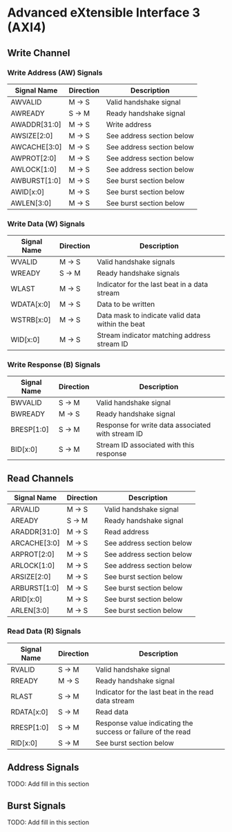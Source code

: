 # Advanced eXtensible Interface 3 (AXI4)

## Write Channel

### Write Address (AW) Signals

| Signal Name  | Direction | Description |
| ------------ | --------- | ----------- |
| AWVALID      | M -> S    | Valid handshake signal |
| AWREADY      | S -> M    | Ready handshake signal |
| AWADDR[31:0] | M -> S    | Write address |
| AWSIZE[2:0]  | M -> S    | See address section below |
| AWCACHE[3:0] | M -> S    | See address section below |
| AWPROT[2:0]  | M -> S    | See address section below |
| AWLOCK[1:0]  | M -> S    | See address section below |
| AWBURST[1:0] | M -> S    | See burst section below |
| AWID[x:0]    | M -> S    | See burst section below |
| AWLEN[3:0]   | M -> S    | See burst section below |


### Write Data (W) Signals

| Signal Name | Direction | Description |
| ----------- | --------- | ----------- |
| WVALID      | M -> S    | Valid handshake signals |
| WREADY      | S -> M    | Ready handshake signals |
| WLAST       | M -> S    | Indicator for the last beat in a data stream |
| WDATA[x:0]  | M -> S    | Data to be written |
| WSTRB[x:0]  | M -> S    | Data mask to indicate valid data within the beat |
| WID[x:0]    | M -> S    | Stream indicator matching address stream ID |


### Write Response (B) Signals

| Signal Name | Direction | Description |
| ----------- | --------- | ----------- |
| BWVALID     | S -> M    | Valid handshake signal |
| BWREADY     | M -> S    | Ready handshake signal |
| BRESP[1:0]  | S -> M    | Response for write data associated with stream ID |
| BID[x:0]    | S -> M    | Stream ID associated with this response |


## Read Channels

| Signal Name  | Direction | Description |
| ------------ | --------- | ----------- |
| ARVALID      | M -> S    | Valid handshake signal |
| AREADY       | S -> M    | Ready handshake signal |
| ARADDR[31:0] | M -> S    | Read address |
| ARCACHE[3:0] | M -> S    | See address section below |
| ARPROT[2:0]  | M -> S    | See address section below |
| ARLOCK[1:0]  | M -> S    | See address section below |
| ARSIZE[2:0]  | M -> S    | See burst section below |
| ARBURST[1:0] | M -> S    | See burst section below |
| ARID[x:0]    | M -> S    | See burst section below |
| ARLEN[3:0]   | M -> S    | See burst section below |


### Read Data (R) Signals

| Signal Name | Direction | Description |
| ----------- | --------- | ----------- |
| RVALID      | S -> M    | Valid handshake signal |
| RREADY      | M -> S    | Ready handshake signal |
| RLAST       | S -> M    | Indicator for the last beat in the read data stream |
| RDATA[x:0]  | S -> M    | Read data |
| RRESP[1:0]  | S -> M    | Response value indicating the success or failure of the read |
| RID[x:0]    | S -> M    | See burst section below |


## Address Signals

TODO: Add fill in this section

## Burst Signals

TODO: Add fill in this section
